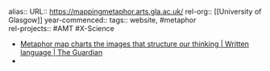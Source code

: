 alias::
URL:: https://mappingmetaphor.arts.gla.ac.uk/
rel-org:: [[University of Glasgow]] 
year-commenced::
tags:: website, #metaphor  
rel-projects:: #AMT #X-Science 



- [Metaphor map charts the images that structure our thinking | Written language | The Guardian](https://www.theguardian.com/books/2015/jun/30/metaphor-map-charts-the-images-that-structure-our-thinking)
-